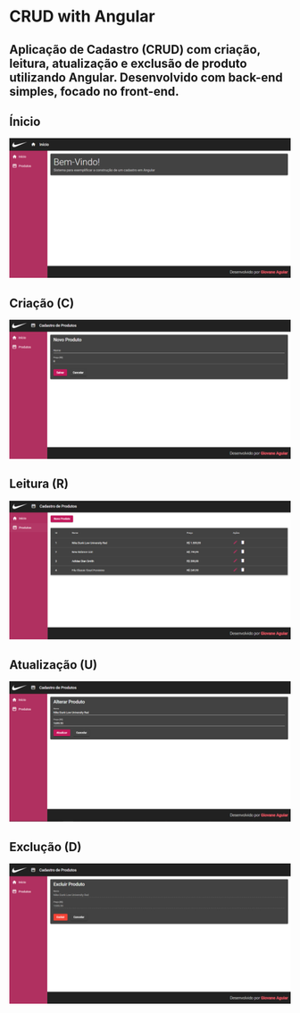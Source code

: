 # CRUD with Angular
## Aplicação de Cadastro (CRUD) com criação, leitura, atualização e exclusão de produto utilizando Angular. Desenvolvido com back-end simples, focado no front-end. 

## Ínicio

<img src="/frontend/src/assets/1.png"> 

## Criação (C)


<img src="/frontend/src/assets/2.png">

## Leitura (R)

<img src="/frontend/src/assets/3.png">

## Atualização (U)

<img src="/frontend/src/assets/4.png">

## Exclução (D)

<img src="/frontend/src/assets/5.png">

